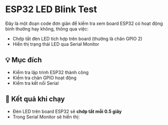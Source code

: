 # ESP32 LED Blink Test

Đây là một đoạn code đơn giản để kiểm tra xem board ESP32 có hoạt động bình thường hay không, thông qua việc:

- Chớp tắt đèn LED tích hợp trên board (thường là chân GPIO 2)
- Hiển thị trạng thái LED qua Serial Monitor

## 💡 Mục đích

- Kiểm tra lập trình ESP32 thành công
- Kiểm tra chân GPIO hoạt động
- Kiểm tra kết nối Serial

## 🧪 Kết quả khi chạy

- Đèn LED trên board ESP32 sẽ **chớp tắt mỗi 0.5 giây**
- Trong Serial Monitor sẽ hiển thị:

